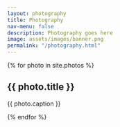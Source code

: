 ```yaml
---
layout: photography
title: Photography
nav-menu: false
description: Photography goes here
image: assets/images/banner.png
permalink: "/photography.html"
---
```


<!-- Thumbnail -->
<section id="thumbnails">
{% for photo in site.photos %}
	<article>
		<a class="thumbnail" href="{{ photo.image }}" data-position="left center"><img src="{{ photo.thumbnail }}" alt="" /></a>
		<h2>{{ photo.title }}</h2>
		<p>{{ photo.caption }}</p>
	</article>
{% endfor %}
</section>
